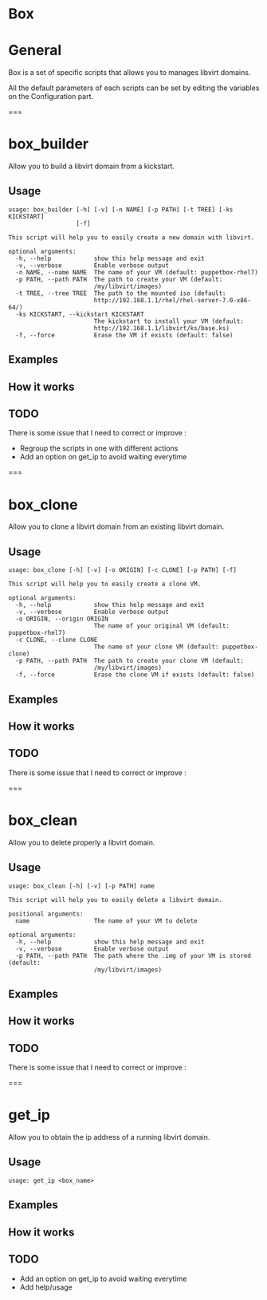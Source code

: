 Box
===
# General

Box is a set of specific scripts that allows you to manages libvirt domains.

All the default parameters of each scripts can be set by editing the variables on the Configuration part.

===
# box_builder

Allow you to build a libvirt domain from a kickstart.

## Usage
```
usage: box_builder [-h] [-v] [-n NAME] [-p PATH] [-t TREE] [-ks KICKSTART]
                   [-f]

This script will help you to easily create a new domain with libvirt.

optional arguments:
  -h, --help            show this help message and exit
  -v, --verbose         Enable verbose output
  -n NAME, --name NAME  The name of your VM (default: puppetbox-rhel7)
  -p PATH, --path PATH  The path to create your VM (default:
                        /my/libvirt/images)
  -t TREE, --tree TREE  The path to the mounted iso (default:
                        http://192.168.1.1/rhel/rhel-server-7.0-x86-64/)
  -ks KICKSTART, --kickstart KICKSTART
                        The kickstart to install your VM (default:
                        http://192.168.1.1/libvirt/ks/base.ks)
  -f, --force           Erase the VM if exists (default: false)
```

## Examples



## How it works



## TODO
There is some issue that I need to correct or improve :
* Regroup the scripts in one with different actions
* Add an option on get_ip to avoid waiting everytime

===
# box_clone

Allow you to clone a libvirt domain from an existing libvirt domain.

## Usage
```
usage: box_clone [-h] [-v] [-o ORIGIN] [-c CLONE] [-p PATH] [-f]

This script will help you to easily create a clone VM.

optional arguments:
  -h, --help            show this help message and exit
  -v, --verbose         Enable verbose output
  -o ORIGIN, --origin ORIGIN
                        The name of your original VM (default: puppetbox-rhel7)
  -c CLONE, --clone CLONE
                        The name of your clone VM (default: puppetbox-clone)
  -p PATH, --path PATH  The path to create your clone VM (default:
                        /my/libvirt/images)
  -f, --force           Erase the clone VM if exists (default: false)
```

## Examples



## How it works



## TODO
There is some issue that I need to correct or improve :

===
# box_clean

Allow you to delete properly a libvirt domain.

## Usage
```
usage: box_clean [-h] [-v] [-p PATH] name

This script will help you to easily delete a libvirt domain.

positional arguments:
  name                  The name of your VM to delete

optional arguments:
  -h, --help            show this help message and exit
  -v, --verbose         Enable verbose output
  -p PATH, --path PATH  The path where the .img of your VM is stored (default:
                        /my/libvirt/images)
```

## Examples



## How it works



## TODO
There is some issue that I need to correct or improve :

===
# get_ip

Allow you to obtain the ip address of a running libvirt domain.

## Usage
```
usage: get_ip <box_name>
```

## Examples



## How it works



## TODO
* Add an option on get_ip to avoid waiting everytime
* Add help/usage
